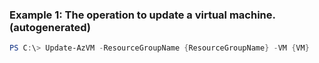 ### Example 1: The operation to update a virtual machine. (autogenerated)
```powershell
PS C:\> Update-AzVM -ResourceGroupName {ResourceGroupName} -VM {VM}
```

